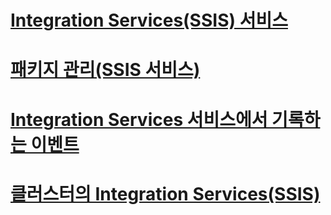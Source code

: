 # [Integration Services(SSIS) 서비스](integration-services-service-ssis-service.md)
# [패키지 관리(SSIS 서비스)](package-management-ssis-service.md)
# [Integration Services 서비스에서 기록하는 이벤트](events-logged-by-the-integration-services-service.md)
# [클러스터의 Integration Services(SSIS)](integration-services-ssis-in-a-cluster.md)
